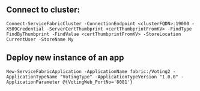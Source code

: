 ## Connect to cluster:

```
Connect-ServiceFabricCluster -ConnectionEndpoint <clusterFQDN>:19000 -X509Credential -ServerCertThumbprint <certThumbprintFromKV> -FindType FindByThumbprint -FindValue <certThumbprintFromKV> -StoreLocation CurrentUser -StoreName My
```

## Deploy new instance of an app

```
New-ServiceFabricApplication -ApplicationName fabric:/Voting2 -ApplicationTypeName "VotingType" -ApplicationTypeVersion "1.0.0" -ApplicationParameter @{VotingWeb_PortNo='8081'} 
```
